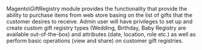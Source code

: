 Magento\GiftRegistry module provides the functionality that provide the ability to purchase items from web store basing
on the list of gifts that the customer desires to receive. Admin user will have privileges to set up and create custom
gift registry types (Wedding, Birthday, Baby Registry are available out-of-the-box) and attributes (date, location, role
etc.) as well as perform basic operations (view and share) on customer gift registries.